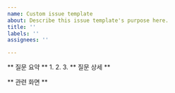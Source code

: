 ```yaml
---
name: Custom issue template
about: Describe this issue template's purpose here.
title: ''
labels: ''
assignees: ''

---
```


** 질문 요약 **
1. 
2. 
3. 
** 질문 상세 **

** 관련 화면 **
